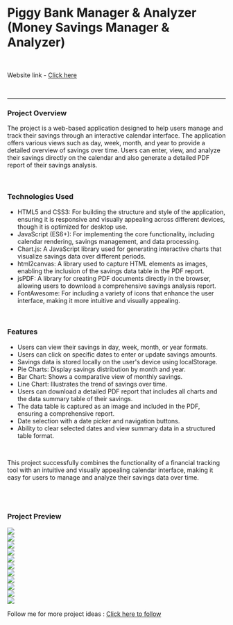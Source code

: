 <h1>Piggy Bank Manager & Analyzer (Money Savings Manager & Analyzer)</h1>
<br>
<p>Website link - <a href="https://prathameshvattamwar.github.io/savings_manager">Click here</a></p>
<br><hr>

<h3>Project Overview</h3>
<p>The project is a web-based application designed to help users manage and track their savings through an interactive calendar interface. The application offers various views such as day, week, month, and year to provide a detailed overview of savings over time. Users can enter, view, and analyze their savings directly on the calendar and also generate a detailed PDF report of their savings analysis.</p>
<br>
<h3>Technologies Used</h3>
<ul>
  <li>HTML5 and CSS3: For building the structure and style of the application, ensuring it is responsive and visually appealing across different devices, though it is optimized for desktop use.</li>
  <li>JavaScript (ES6+): For implementing the core functionality, including calendar rendering, savings management, and data processing.</li>
  <li>Chart.js: A JavaScript library used for generating interactive charts that visualize savings data over different periods.</li>
  <li>html2canvas: A library used to capture HTML elements as images, enabling the inclusion of the savings data table in the PDF report.</li>
  <li>jsPDF: A library for creating PDF documents directly in the browser, allowing users to download a comprehensive savings analysis report.</li>
  <li>FontAwesome: For including a variety of icons that enhance the user interface, making it more intuitive and visually appealing.</li>
</ul>
<br>
<h3>Features</h3>
<ul>
  <li>Users can view their savings in day, week, month, or year formats.</li>
  <li>Users can click on specific dates to enter or update savings amounts.</li>
  <li>Savings data is stored locally on the user's device using localStorage.</li>
  <li>Pie Charts: Display savings distribution by month and year.</li>
  <li>Bar Chart: Shows a comparative view of monthly savings.</li>
  <li>Line Chart: Illustrates the trend of savings over time.</li>
  <li>Users can download a detailed PDF report that includes all charts and the data summary table of their savings.</li>
  <li>The data table is captured as an image and included in the PDF, ensuring a comprehensive report.</li>
  <li>Date selection with a date picker and navigation buttons.</li>
  <li>Ability to clear selected dates and view summary data in a structured table format.</li>
</ul>
<br>
<p>This project successfully combines the functionality of a financial tracking tool with an intuitive and visually appealing calendar interface, making it easy for users to manage and analyze their savings data over time.</p>
<br><br>

<h3>Project Preview</h3>
<img src="https://i.imgur.com/p9Sw3nF.png"/>
<br>
<img src="https://i.imgur.com/x648lEh.png"/>
<br>
<img src="https://i.imgur.com/0ELJAn7.png"/>
<br>
<img src="https://i.imgur.com/i3y95dY.png"/>
<br>
<img src="https://i.imgur.com/y08NzWU.png"/>
<br>
<img src="https://i.imgur.com/VICgvRp.png"/>
<br>
<img src="https://i.imgur.com/eLGqk5i.png"/>
<br>
<img src="https://i.imgur.com/MHgXcpt.png"/>
<br>
<img src="https://i.imgur.com/Vtrc4Bl.png"/>
<br>
<img src="https://i.imgur.com/9NqoJEF.png"/>
<br>
<img src="https://i.imgur.com/fnG4aKe.png"/>
<br>


<p>Follow me for more project ideas : <a href="https://github.com/prathameshvattamwr">Click here to follow</a></p>
